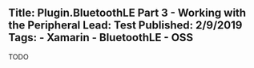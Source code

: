 Title: Plugin.BluetoothLE Part 3 - Working with the Peripheral
Lead: Test
Published: 2/9/2019
Tags:
    - Xamarin
    - BluetoothLE
    - OSS
---
TODO
